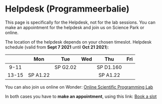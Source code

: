 # Helpdesk (Programmeerbalie)

This page is specifically for the Helpdesk, not for the lab sessions. You can make an appointment for the helpdesk and join us on Science Park or online.

The location of the helpdesk depends on your chosen timeslot. Helpdesk schedule (valid from **Sept 7 2021** until **Oct 21 2021**):

|       | Mon      | Tue       | Wed       | Thu       | Fri       |
|:-----:|:--------:|:---------:|:---------:|:---------:|:---------:|
| 9-11  |          | SP G2.02  |           | SP D1.160 |           |
| 13-15 | SP A1.22 |           |           | SP A1.22  |           |

<!-- Helpdesk schedule (valid from **Nov 1 2021** until **Dec 16 2021**):
|       | Mon      | Tue       | Wed       | Thu       | Fri       |
|:-----:|:--------:|:---------:|:---------:|:---------:|:---------:|
| 9-11  |          | SP B0.201 |           | SP G2.02  |           |
| 13-15 | SP A1.22 |           |           | SP A1.22  |           | -->

You can also join us online on Wonder: [Online Scientific Programming Lab](https://www.wonder.me/r?id=e57e2eb3-a410-4833-98f5-01b2d982d488)

In both cases you have to **make an appointment**, using this link: [Book a slot](https://balie.mprog.nl/planner/4-scientific-programming)
